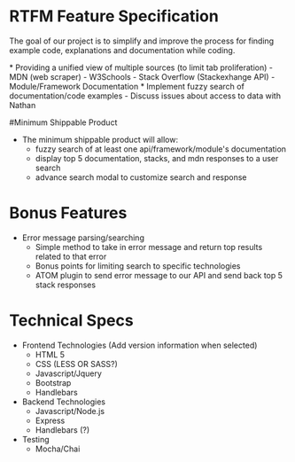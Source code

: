 # RTFM Feature Specification
<p> The goal of our project is to simplify and improve the process for finding example code, explanations and documentation while coding. </p>
* Providing a unified view of multiple sources (to limit tab proliferation)
  - MDN (web scraper)
  - W3Schools
  - Stack Overflow (Stackexhange API)
  - Module/Framework Documentation 
* Implement fuzzy search of documentation/code examples
  - Discuss issues about access to data with Nathan

#Minimum Shippable Product
* The minimum shippable product will allow:
  - fuzzy search of at least one api/framework/module's documentation
  - display top 5 documentation, stacks, and mdn responses to a user search
  - advance search modal to customize search and response

# Bonus Features
* Error message parsing/searching 
  - Simple method to take in error message and return top results related to that error
  - Bonus points for limiting search to specific technologies
  - ATOM plugin to send error message to our API and send back top 5 stack responses
  
# Technical Specs
* Frontend Technologies (Add version information when selected)
  - HTML 5
  - CSS (LESS OR SASS?)
  - Javascript/Jquery
  - Bootstrap 
  - Handlebars
* Backend Technologies
  - Javascript/Node.js
  - Express
  - Handlebars (?)
* Testing 
  - Mocha/Chai
  
